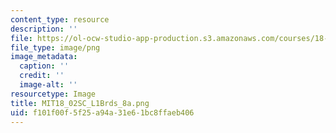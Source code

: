 ```yaml
---
content_type: resource
description: ''
file: https://ol-ocw-studio-app-production.s3.amazonaws.com/courses/18-02sc-multivariable-calculus-fall-2010/f101f00f5f25a94a31e61bc8ffaeb406_MIT18_02SC_L1Brds_8a.png
file_type: image/png
image_metadata:
  caption: ''
  credit: ''
  image-alt: ''
resourcetype: Image
title: MIT18_02SC_L1Brds_8a.png
uid: f101f00f-5f25-a94a-31e6-1bc8ffaeb406
---
```

